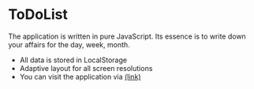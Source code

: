 # ToDoList
The application is written in pure JavaScript. Its essence is to write down your affairs for the day, week, month.
 - All data is stored in LocalStorage
 - Adaptive layout for all screen resolutions
 - You can visit the application via [(link)](https://drabovich.github.io/Project-4-ToDoList/)
